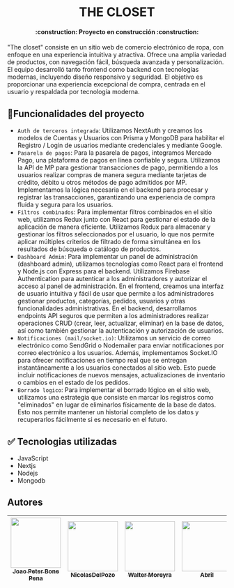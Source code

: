 ## <h1 align="center"> THE CLOSET </h1>

<h4 align="center">
:construction: Proyecto en construcción :construction:
</h4>

"The closet" consiste en un sitio web de comercio electrónico de ropa, con enfoque en una experiencia intuitiva y atractiva. Ofrece una amplia variedad de productos, con navegación fácil, búsqueda avanzada y personalización. El equipo desarrolló tanto frontend como backend con tecnologías modernas, incluyendo diseño responsivo y seguridad. El objetivo es proporcionar una experiencia excepcional de compra, centrada en el usuario y respaldada por tecnología moderna.

## :hammer:Funcionalidades del proyecto

- `Auth de terceros integrada`: Utilizamos NextAuth y creamos los modelos de Cuentas y Usuarios con Prisma y MongoDB para habilitar el Registro / Login de usuarios mediante credenciales y mediante Google.
- `Pasarela de pagos`: Para la pasarela de pagos, integramos Mercado Pago, una plataforma de pagos en línea confiable y segura. Utilizamos la API de MP para gestionar transacciones de pago, permitiendo a los usuarios realizar compras de manera segura mediante tarjetas de crédito, débito u otros métodos de pago admitidos por MP. Implementamos la lógica necesaria en el backend para procesar y registrar las transacciones, garantizando una experiencia de compra fluida y segura para los usuarios.
- `Filtros combinados`: Para implementar filtros combinados en el sitio web, utilizamos Redux junto con React para gestionar el estado de la aplicación de manera eficiente. Utilizamos Redux para almacenar y gestionar los filtros seleccionados por el usuario, lo que nos permite aplicar múltiples criterios de filtrado de forma simultánea en los resultados de búsqueda o catálogo de productos.
- `Dashboard Admin`: Para implementar un panel de administración (dashboard admin), utilizamos tecnologías como React para el frontend y Node.js con Express para el backend. Utilizamos Firebase Authentication para autenticar a los administradores y autorizar el acceso al panel de administración. En el frontend, creamos una interfaz de usuario intuitiva y fácil de usar que permite a los administradores gestionar productos, categorías, pedidos, usuarios y otras funcionalidades administrativas. En el backend, desarrollamos endpoints API seguros que permiten a los administradores realizar operaciones CRUD (crear, leer, actualizar, eliminar) en la base de datos, así como también gestionar la autenticación y autorización de usuarios.
- `Notificaciones (mail/socket.io)`: Utilizamos un servicio de correo electrónico como SendGrid o Nodemailer para enviar notificaciones por correo electrónico a los usuarios. Además, implementamos Socket.IO para ofrecer notificaciones en tiempo real que se entregan instantáneamente a los usuarios conectados al sitio web. Esto puede incluir notificaciones de nuevos mensajes, actualizaciones de inventario o cambios en el estado de los pedidos.
- `Borrado logico`: Para implementar el borrado lógico en el sitio web, utilizamos una estrategia que consiste en marcar los registros como "eliminados" en lugar de eliminarlos físicamente de la base de datos. Esto nos permite mantener un historial completo de los datos y recuperarlos fácilmente si es necesario en el futuro.

## :white_check_mark: Tecnologias utilizadas

- JavaScript
- Nextjs
- Nodejs
- Mongodb

## Autores

| [<img src="https://avatars.githubusercontent.com/u/119123840?v=4" width=115><br><sub>Joao Peter Bone Pena</sub>](https://github.com/peterjbone) | [<img src="https://avatars.githubusercontent.com/u/71423470?v=4" width=115><br><sub>NicolasDelPozo</sub>](https://github.com/NDelPozo) | [<img src="https://avatars.githubusercontent.com/u/49510922?v=4" width=115><br><sub>Walter Moreyra</sub>](https://github.com/Wallmoreyra) | [<img src="https://avatars.githubusercontent.com/u/111025964?v=4" width=115><br><sub>Abril</sub>](https://github.com/Abril31) | [<img src="https://avatars.githubusercontent.com/u/129472389?v=4" width=115><br><sub>Pablo Girardi</sub>](https://github.com/pablogirardi) |
| :---------------------------------------------------------------------------------------------------------------------------------------------: | :------------------------------------------------------------------------------------------------------------------------------------: | :---------------------------------------------------------------------------------------------------------------------------------------: | :---------------------------------------------------------------------------------------------------------------------------: | :----------------------------------------------------------------------------------------------------------------------------------------: |
